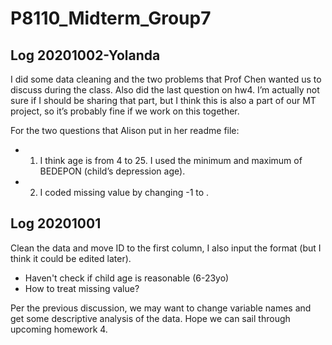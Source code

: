 # P8110_Midterm_Group7

## Log 20201002-Yolanda
I did some data cleaning and the two problems that Prof Chen wanted us to discuss during the class.
Also did the last question on hw4. 
I’m actually not sure if I should be sharing that part, but I think this is also a part of our MT project, so it’s probably fine if we work on this together.


For the two questions that Alison put in her readme file:
- 1) I think age is from 4 to 25. I used the minimum and maximum of BEDEPON (child’s depression age). 
- 2) I coded missing value by changing -1 to .


## Log 20201001 
Clean the data and move ID to the first column, I also input the format (but I think it could be edited later).

- Haven't check if child age is reasonable (6-23yo)
- How to treat missing value?


Per the previous discussion, we may want to change variable names and get some descriptive analysis of the data. 
Hope we can sail through upcoming homework 4.

